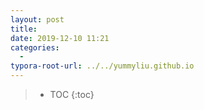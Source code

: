 ```yaml
---
layout: post
title: 
date: 2019-12-10 11:21
categories:
  -
typora-root-url: ../../yummyliu.github.io
---
```

> * TOC
> {:toc}
